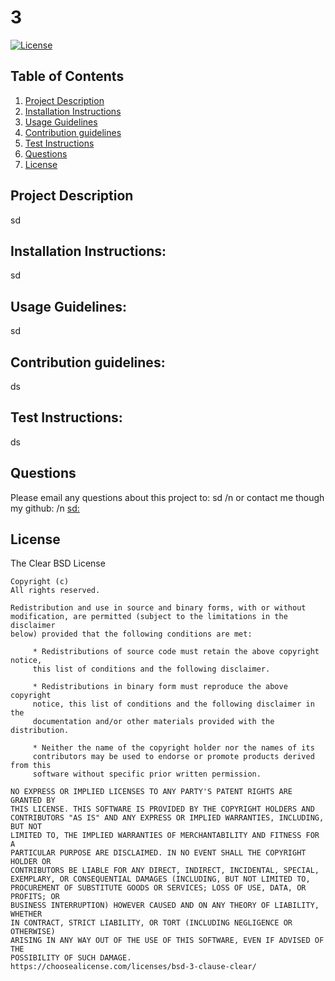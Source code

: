# 3

[![License](https://img.shields.io/badge/License-BSD_3--Clause-blue.svg)](https://opensource.org/licenses/BSD-3-Clause)

## Table of Contents
1. [Project Description](#project-description)
1. [Installation Instructions](#install)
1. [Usage Guidelines](#usage)
1. [Contribution guidelines](#contribute)
1. [Test Instructions](#test)
1. [Questions](#questions)
1. [License](#licence)

## Project Description <a name="project-description"></a>
sd

## Installation Instructions: <a name="install"></a>
sd

## Usage Guidelines: <a name="usage"></a>
sd

## Contribution guidelines: <a name="contribute"></a>
ds

## Test Instructions: <a name="test"></a>
ds

## Questions <a name="questions"></a>
Please email any questions about this project to: sd
/n or contact me though my github: 
/n [sd:](https://github.com/sd)

## License <a name="licence"></a>
The Clear BSD License

    Copyright (c)
    All rights reserved.
    
    Redistribution and use in source and binary forms, with or without
    modification, are permitted (subject to the limitations in the disclaimer
    below) provided that the following conditions are met:
    
         * Redistributions of source code must retain the above copyright notice,
         this list of conditions and the following disclaimer.
    
         * Redistributions in binary form must reproduce the above copyright
         notice, this list of conditions and the following disclaimer in the
         documentation and/or other materials provided with the distribution.
    
         * Neither the name of the copyright holder nor the names of its
         contributors may be used to endorse or promote products derived from this
         software without specific prior written permission.
    
    NO EXPRESS OR IMPLIED LICENSES TO ANY PARTY'S PATENT RIGHTS ARE GRANTED BY
    THIS LICENSE. THIS SOFTWARE IS PROVIDED BY THE COPYRIGHT HOLDERS AND
    CONTRIBUTORS "AS IS" AND ANY EXPRESS OR IMPLIED WARRANTIES, INCLUDING, BUT NOT
    LIMITED TO, THE IMPLIED WARRANTIES OF MERCHANTABILITY AND FITNESS FOR A
    PARTICULAR PURPOSE ARE DISCLAIMED. IN NO EVENT SHALL THE COPYRIGHT HOLDER OR
    CONTRIBUTORS BE LIABLE FOR ANY DIRECT, INDIRECT, INCIDENTAL, SPECIAL,
    EXEMPLARY, OR CONSEQUENTIAL DAMAGES (INCLUDING, BUT NOT LIMITED TO,
    PROCUREMENT OF SUBSTITUTE GOODS OR SERVICES; LOSS OF USE, DATA, OR PROFITS; OR
    BUSINESS INTERRUPTION) HOWEVER CAUSED AND ON ANY THEORY OF LIABILITY, WHETHER
    IN CONTRACT, STRICT LIABILITY, OR TORT (INCLUDING NEGLIGENCE OR OTHERWISE)
    ARISING IN ANY WAY OUT OF THE USE OF THIS SOFTWARE, EVEN IF ADVISED OF THE
    POSSIBILITY OF SUCH DAMAGE.
    https://choosealicense.com/licenses/bsd-3-clause-clear/
    


